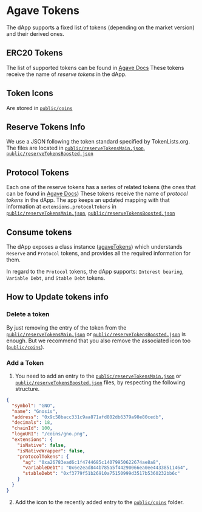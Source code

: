 # Agave Tokens

The dApp supports a fixed list of tokens (depending on the market version) and their derived ones.

## ERC20 Tokens

The list of supported tokens can be found in [Agave Docs](https://agavedev.notion.site/Tokens-b8967cb6e8ca43d5b13c7fbabe39fcf7)
These tokens receive the name of _reserve tokens_ in the dApp.

## Token Icons

Are stored in [`public/coins`](/public/coins)

## Reserve Tokens Info

We use a JSON following the token standard specified by TokenLists.org. The files are located in [`public/reserveTokensMain.json`](/public/reserveTokensMain.json), [`public/reserveTokensBoosted.json`](/public/reserveTokensBoosted.json)

## Protocol Tokens

Each one of the reserve tokens has a series of related tokens (the ones that can be found in [Agave Docs](https://agavedev.notion.site/Tokens-b8967cb6e8ca43d5b13c7fbabe39fcf7))
These tokens receive the name of _protocol tokens_ in the dApp.
The app keeps an updated mapping with that information at `extensions.protocolTokens` in [`public/reserveTokensMain.json`](/public/reserveTokensMain.json), [`public/reserveTokensBoosted.json`](/public/reserveTokensBoosted.json)

## Consume tokens

The dApp exposes a class instance ([agaveTokens](/src/config/agaveTokens.ts)) which understands `Reserve` and `Protocol` tokens, and provides all the required information for them.

In regard to the `Protocol` tokens, the dApp supports: `Interest bearing`, `Variable Debt`, and `Stable Debt` tokens.

## How to Update tokens info

### Delete a token

By just removing the entry of the token from the [`public/reserveTokensMain.json`](/public/reserveTokensMain.json) or [`public/reserveTokensBoosted.json`](/public/reserveTokensBoosted.json) is enough. But we recommend that you also remove the associated icon too ([`public/coins`](/public/coins)).

### Add a Token

1. You need to add an entry to the [`public/reserveTokensMain.json`](/public/reserveTokensMain.json) or [`public/reserveTokensBoosted.json`](/public/reserveTokensBoosted.json) files, by respecting the following structure.

```json
{
  "symbol": "GNO",
  "name": "Gnosis",
  "address": "0x9c58bacc331c9aa871afd802db6379a98e80cedb",
  "decimals": 18,
  "chainId": 100,
  "logoURI": "/coins/gno.png",
  "extensions": {
    "isNative": false,
    "isNativeWrapper": false,
    "protocolTokens": {
      "ag": "0xa26783ead6c1f4744685c14079950622674ae8a8",
      "variableDebt": "0x6e2ead844b785a5f44290066ea0ee44338511464",
      "stableDebt": "0xf3779f51b26910a75150999d3517b5360232bb6c"
    }
  }
}
```

2. Add the icon to the recently added entry to the [`public/coins`](/public/coins) folder.

